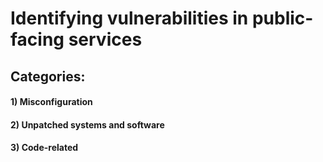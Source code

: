 # Identifying vulnerabilities in public-facing services

## Categories:

#### 1) Misconfiguration

#### 2) Unpatched systems and software

#### 3) Code-related

